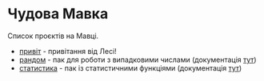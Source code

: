 # Чудова Мавка

Список проєктів на Мавці.

- [привіт](https://github.com/mavka-ukr/hello-cloud-pak) - привітання від Лесі!
- [рандом](https://github.com/MTP-packs/random) - пак для роботи з випадковими числами (документація [тут](https://artemii-kravchuk.gitbook.io/mavka/paki/biblioteka-khmarnikh-pakiv/random))
- [статистика](https://github.com/MTP-packs/statistics) - пак із статистичними функціями (документація [тут](https://artemii-kravchuk.gitbook.io/mavka/paki/biblioteka-khmarnikh-pakiv/statistika))
